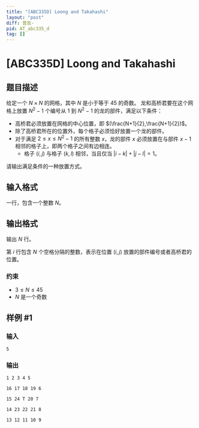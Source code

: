 ```yaml
---
title: "[ABC335D] Loong and Takahashi"
layout: "post"
diff: 普及-
pid: AT_abc335_d
tag: []
---
```


# [ABC335D] Loong and Takahashi

## 题目描述

给定一个 $N \times N$ 的网格，其中 $N$ 是小于等于 $45$ 的奇数。
龙和高桥君要在这个网格上放置 $N^2-1$ 个编号从 $1$ 到 $N^2-1$ 的龙的部件，满足以下条件：

- 高桥君必须放置在网格的中心位置，即 $(\frac{N+1}{2},\frac{N+1}{2})$。
- 除了高桥君所在的位置外，每个格子必须恰好放置一个龙的部件。
- 对于满足 $2 \leq x \leq N^2-1$ 的所有整数 $x$，龙的部件 $x$ 必须放置在与部件 $x-1$ 相邻的格子上，即两个格子之间有边相连。
	- 格子 $(i,j)$ 与格子 $(k,l)$ 相邻，当且仅当 $|i-k|+|j-l|=1$。

请输出满足条件的一种放置方式。

## 输入格式

一行，包含一个整数 $N$。

## 输出格式

输出 $N$ 行。

第 $i$ 行包含 $N$ 个空格分隔的整数，表示在位置 $(i,j)$ 放置的部件编号或者高桥君的位置。
### 约束
- $3 \leq N \leq 45$
- $N$ 是一个奇数

## 样例 #1

### 输入

```
5
```

### 输出

```
1 2 3 4 5
16 17 18 19 6
15 24 T 20 7
14 23 22 21 8
13 12 11 10 9
```

